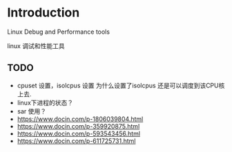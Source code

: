 # Introduction

Linux Debug and Performance tools

linux 调试和性能工具

## TODO

* cpuset 设置，isolcpus 设置
  为什么设置了isolcpus 还是可以调度到该CPU核上去.
* linux下进程的状态？
* sar 使用？
* https://www.docin.com/p-1806039804.html
* https://www.docin.com/p-359920875.html
* https://www.docin.com/p-593543456.html
* https://www.docin.com/p-611725731.html

